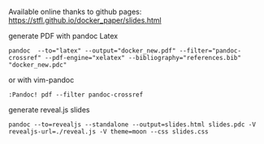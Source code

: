 
Available online thanks to github pages: https://stfl.github.io/docker_paper/slides.html

generate PDF with pandoc Latex

~~~
pandoc  --to="latex" --output="docker_new.pdf" --filter="pandoc-crossref" --pdf-engine="xelatex" --bibliography="references.bib" "docker_new.pdc"
~~~

or with vim-pandoc

~~~
:Pandoc! pdf --filter pandoc-crossref
~~~

generate reveal.js slides

~~~
pandoc --to=revealjs --standalone --output=slides.html slides.pdc -V revealjs-url=./reveal.js -V theme=moon --css slides.css
~~~
